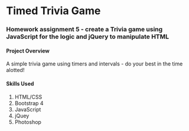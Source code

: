 # Timed Trivia Game
### Homework assignment 5 - create a Trivia game using JavaScript for the logic and jQuery to manipulate HTML
#### Project Overview
A simple trivia game using timers and intervals - do your best in the time alotted!
#### Skills Used
1. HTML/CSS
1. Bootstrap 4
1. JavaScript
1. jQuey
1. Photoshop
